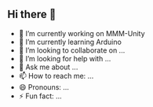## Hi there 👋


- 🔭 I’m currently working on MMM-Unity
- 🌱 I’m currently learning Arduino
- 👯 I’m looking to collaborate on ...
- 🤔 I’m looking for help with ...
- 💬 Ask me about ...
- 📫 How to reach me: ...
- 😄 Pronouns: ...
- ⚡ Fun fact: ...
